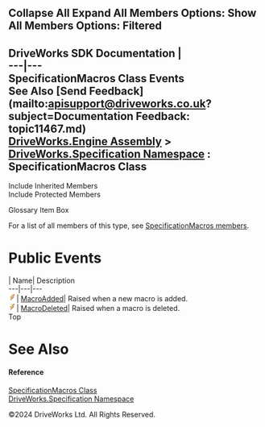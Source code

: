        

 Collapse All Expand All  Members Options: Show All  Members Options: Filtered   
---  
DriveWorks SDK Documentation  |   
---|---  
SpecificationMacros Class Events   
See Also [Send Feedback](mailto:apisupport@driveworks.co.uk?subject=Documentation Feedback: topic11467.md)  
[DriveWorks.Engine Assembly](topic2156.md) > [DriveWorks.Specification Namespace](topic10764.md) : SpecificationMacros Class  
---  
  
Include Inherited Members    
Include Protected Members    


Glossary Item Box

For a list of all members of this type, see [SpecificationMacros members](topic11468.md).

# Public Events

| Name| Description  
---|---|---  
![Public Event](dotnetimages/publicEvent.gif)| [MacroAdded](topic11486.md)| Raised when a new macro is added.   
![Public Event](dotnetimages/publicEvent.gif)| [MacroDeleted](topic11487.md)| Raised when a macro is deleted.   
Top

# See Also

#### Reference

[SpecificationMacros Class](topic11467.md)   
[DriveWorks.Specification Namespace](topic10764.md)

©2024 DriveWorks Ltd. All Rights Reserved.
